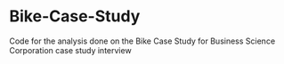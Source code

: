 # Bike-Case-Study
Code for the analysis done on the Bike Case Study for Business Science Corporation case study interview
